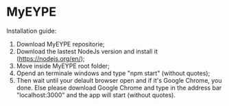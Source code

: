 # MyEYPE

Installation guide:
1) Download MyEYPE repositorie;
2) Download the lastest NodeJs version and install it (https://nodejs.org/en/);
3) Move inside MyEYPE root folder;
4) Opend an terminale windows and type "npm start" (without quotes);
5) Then wait until your delault browser open and if it's Google Chrome, you done.
    Else please download Google Chrome and type in the address bar "localhost:3000" and the app will start (without quotes).
